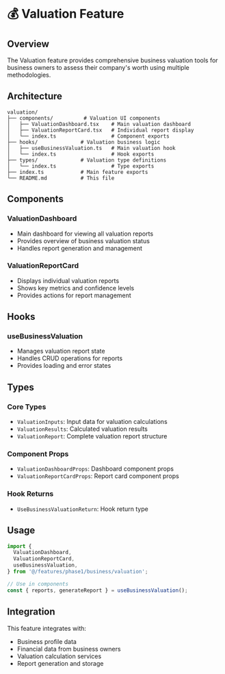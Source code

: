 # 💰 Valuation Feature

## Overview

The Valuation feature provides comprehensive business valuation tools for business owners to assess their company's worth using multiple methodologies.

## Architecture

```
valuation/
├── components/          # Valuation UI components
│   ├── ValuationDashboard.tsx    # Main valuation dashboard
│   ├── ValuationReportCard.tsx   # Individual report display
│   └── index.ts                  # Component exports
├── hooks/              # Valuation business logic
│   ├── useBusinessValuation.ts   # Main valuation hook
│   └── index.ts                  # Hook exports
├── types/              # Valuation type definitions
│   └── index.ts                  # Type exports
├── index.ts            # Main feature exports
└── README.md           # This file
```

## Components

### ValuationDashboard

- Main dashboard for viewing all valuation reports
- Provides overview of business valuation status
- Handles report generation and management

### ValuationReportCard

- Displays individual valuation reports
- Shows key metrics and confidence levels
- Provides actions for report management

## Hooks

### useBusinessValuation

- Manages valuation report state
- Handles CRUD operations for reports
- Provides loading and error states

## Types

### Core Types

- `ValuationInputs`: Input data for valuation calculations
- `ValuationResults`: Calculated valuation results
- `ValuationReport`: Complete valuation report structure

### Component Props

- `ValuationDashboardProps`: Dashboard component props
- `ValuationReportCardProps`: Report card component props

### Hook Returns

- `UseBusinessValuationReturn`: Hook return type

## Usage

```typescript
import {
  ValuationDashboard,
  ValuationReportCard,
  useBusinessValuation,
} from '@/features/phase1/business/valuation';

// Use in components
const { reports, generateReport } = useBusinessValuation();
```

## Integration

This feature integrates with:

- Business profile data
- Financial data from business owners
- Valuation calculation services
- Report generation and storage
